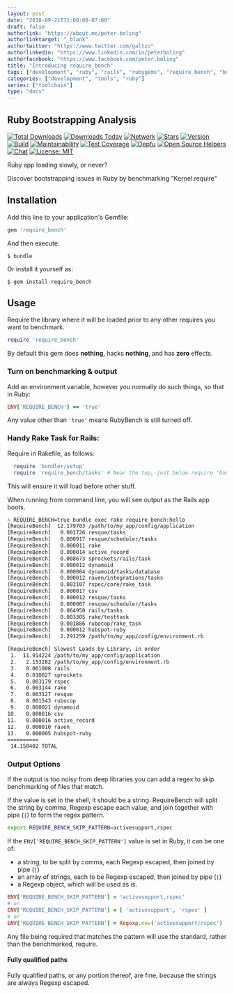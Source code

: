 ```yaml
---
layout: post
date: "2018-09-21T11:00:00-07:00"
draft: false
authorlink: "https://about.me/peter.boling"
authorlinktarget: "_blank"
authortwitter: "https://www.twitter.com/galtzo"
authorlinkedin: "https://www.linkedin.com/in/peterboling"
authorfacebook: "https://www.facebook.com/peter.boling"
title: "Introducing require_bench"
tags: ["development", "ruby", "rails", "rubygems", "require_bench", "benchmarking"]
categories: ["development", "tools", "ruby"]
series: ["toolchain"]
type: "docs"
---
```

## Ruby Bootstrapping Analysis

[![Total Downloads](https://img.shields.io/gem/rt/require_bench.svg)](https://github.com/pboling/require_bench)
[![Downloads Today](https://img.shields.io/gem/rd/require_bench.svg)](https://github.com/pboling/require_bench)
[![Network](https://img.shields.io/github/forks/pboling/require_bench.svg?style=social)](https://github.com/pboling/require_bench/network)
[![Stars](https://img.shields.io/github/stars/pboling/require_bench.svg?style=social)](https://github.com/pboling/require_bench/stargazers)
[![Version](https://img.shields.io/gem/v/require_bench.svg)](https://rubygems.org/gems/require_bench)
[![Build](https://img.shields.io/travis/pboling/require_bench.svg)](https://travis-ci.org/pboling/require_bench)
[![Maintainability](https://api.codeclimate.com/v1/badges/18523205c207a2b53045/maintainability)](https://codeclimate.com/github/pboling/require_bench/maintainability)
[![Test Coverage](https://api.codeclimate.com/v1/badges/18523205c207a2b53045/test_coverage)](https://codeclimate.com/github/pboling/require_bench/test_coverage)
[![Depfu](https://badges.depfu.com/badges/247bffc753b0cd49d3c08ce03b5c251c/count.svg)](https://depfu.com/github/pboling/require_bench?project_id=5824)
[![Open Source Helpers](https://www.codetriage.com/pboling/require_bench/badges/users.svg)](https://www.codetriage.com/pboling/require_bench)
[![Chat](https://img.shields.io/gitter/room/pboling/require_bench.svg)](https://gitter.im/pboling/require_bench)
[![License: MIT](https://img.shields.io/badge/License-MIT-green.svg)](https://opensource.org/licenses/MIT)

Ruby app loading slowly, or never?

Discover bootstrapping issues in Ruby by benchmarking "Kernel.require"

## Installation

Add this line to your application's Gemfile:

```ruby
gem 'require_bench'
```

And then execute:

    $ bundle

Or install it yourself as:

    $ gem install require_bench

## Usage

Require the library where it will be loaded prior to any other requires you want to benchmark.

```ruby
require 'require_bench'
```

By default this gem does **nothing**, hacks **nothing**, and has **zero** effects.

### Turn on benchmarking & output

Add an environment variable, however you normally do such things, so that in Ruby:

```ruby
ENV['REQUIRE_BENCH'] == 'true'
```

Any value other than `'true'` means RubyBench is still turned off.

### Handy Rake Task for Rails:

Require in Rakefile, as follows:

```ruby
  require 'bundler/setup'
  require 'require_bench/tasks' # Near the top, just below require 'bundler/setup'!
```

This will ensure it will load before other stuff.

When running from command line, you will see output as the Rails app boots.
```bash
∴ REQUIRE_BENCH=true bundle exec rake require_bench:hello
[RequireBench]  12.179703 /path/to/my_app/config/application
[RequireBench]   0.001726 resque/tasks
[RequireBench]   0.000917 resque/scheduler/tasks
[RequireBench]   0.000011 rake
[RequireBench]   0.000014 active_record
[RequireBench]   0.008673 sprockets/rails/task
[RequireBench]   0.000012 dynamoid
[RequireBench]   0.000004 dynamoid/tasks/database
[RequireBench]   0.000012 raven/integrations/tasks
[RequireBench]   0.003107 rspec/core/rake_task
[RequireBench]   0.000017 csv
[RequireBench]   0.000012 resque/tasks
[RequireBench]   0.000007 resque/scheduler/tasks
[RequireBench]   0.064950 rails/tasks
[RequireBench]   0.003305 rake/testtask
[RequireBench]   0.001886 rubocop/rake_task
[RequireBench]   0.000012 hubspot-ruby
[RequireBench]   2.291259 /path/to/my_app/config/environment.rb

[RequireBench] Slowest Loads by Library, in order
 1.  11.914224 /path/to/my_app/config/application
 2.   2.153282 /path/to/my_app/config/environment.rb
 3.   0.061008 rails
 4.   0.010827 sprockets
 5.   0.003179 rspec
 6.   0.003144 rake
 7.   0.003127 resque
 8.   0.001543 rubocop
 9.   0.000021 dynamoid
10.   0.000016 csv
11.   0.000016 active_record
12.   0.000010 raven
13.   0.000005 hubspot-ruby
==========
 14.150402 TOTAL
```

### Output Options

If the output is too noisy from deep libraries you can add a regex to skip benchmarking of files that match.

If the value is set in the shell, it should be a string.  RequireBench will split the string by comma, Regexp escape each value, and join together with pipe (`|`) to form the regex pattern.

```bash
export REQUIRE_BENCH_SKIP_PATTERN=activesupport,rspec
```

If the `ENV['REQUIRE_BENCH_SKIP_PATTERN']` value is set in Ruby, it can be one of:
  * a string, to be split by comma, each Regexp escaped, then joined by pipe (`|`)
  * an array of strings, each to be Regexp escaped, then joined by pipe (`|`)
  * a Regexp object, which will be used as is.

```ruby
ENV['REQUIRE_BENCH_SKIP_PATTERN'] = 'activesupport,rspec'
# or
ENV['REQUIRE_BENCH_SKIP_PATTERN'] = [ 'activesupport', 'rspec' ]
# or
ENV['REQUIRE_BENCH_SKIP_PATTERN'] = Regexp.new('activesupport|rspec')
```

Any file being required that matches the pattern will use the standard, rather than the benchmarked, require.

#### Fully qualified paths

Fully qualified paths, or any portion thereof, are fine, because the strings are always Regexp escaped.

